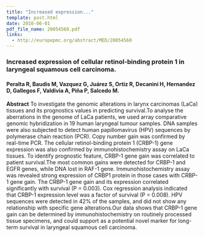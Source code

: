 ```yaml
---
title: "Increased expression..."
template: post.html 
date: 2010-06-01
pdf_file_name: 20054560.pdf
links:
  - http://europepmc.org/abstract/MED/20054560
---
```


### Increased expression of cellular retinol-binding protein 1 in laryngeal squamous cell carcinoma.
#### Peralta R, Baudis M, Vazquez G, Juárez S, Ortiz R, Decanini H, Hernandez D, Gallegos F, Valdivia A, Piña P, Salcedo M.

**Abstract** To investigate the genomic alterations in larynx carcinomas (LaCa) tissues and its prognostics values in predicting survival.To analyse the aberrations in the genome of LaCa patients, we used array comparative genomic hybridization in 19 human laryngeal tumour samples. DNA samples were also subjected to detect human papillomavirus (HPV) sequences by polymerase chain reaction (PCR). Copy number gain was confirmed by real-time PCR. The cellular retinol-binding protein 1 (CRBP-1) gene expression was also confirmed by immunohistochemistry assay on LaCa tissues. To identify prognostic feature, CRBP-1 gene gain was correlated to patient survival.The most common gains were detected for CRBP-1 and EGFR genes, while DNA lost in RAF-1 gene. Immunohistochemistry assay was revealed strong expression of CRBP1 protein in those cases with CRBP-1 gene gain. The CRBP-1 gene gain and its expression correlated significantly with survival (P = 0.003). Cox regression analysis indicated that CRBP-1 expression level was a factor of survival (P = 0.008). HPV sequences were detected in 42% of the samples, and did not show any relationship with specific gene alterations.Our data shows that CRBP-1 gene gain can be determined by immunohistochemistry on routinely processed tissue specimens, and could support as a potential novel marker for long-term survival in laryngeal squamous cell carcinoma.

